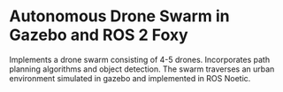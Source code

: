 # Autonomous Drone Swarm in Gazebo and ROS 2 Foxy

Implements a drone swarm consisting of 4-5 drones.  Incorporates path planning algorithms and object detection.  The swarm traverses an urban environment
simulated in gazebo and implemented in ROS Noetic.  
